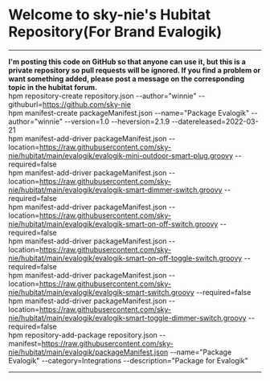 <a name="ReadMeAnchor"></a>
<h1>Welcome to sky-nie's Hubitat Repository(For Brand Evalogik)</h1>

<hr />

<strong>I'm posting this code on GitHub so that anyone can use it, but this is a private repository so pull requests will be ignored.  If you find a problem or want something added, please post a message on the corresponding topic in the hubitat forum.</strong>
<br>
hpm repository-create repository.json --author="winnie" --githuburl=https://github.com/sky-nie
<br>
hpm manifest-create packageManifest.json --name="Package Evalogik" --author="winnie" --version=1.0 --heversion=2.1.9 --datereleased=2022-03-21
<br>
hpm manifest-add-driver packageManifest.json --location=https://raw.githubusercontent.com/sky-nie/hubitat/main/evalogik/evalogik-mini-outdoor-smart-plug.groovy --required=false
<br>
hpm manifest-add-driver packageManifest.json --location=https://raw.githubusercontent.com/sky-nie/hubitat/main/evalogik/evalogik-smart-dimmer-switch.groovy --required=false
<br>
hpm manifest-add-driver packageManifest.json --location=https://raw.githubusercontent.com/sky-nie/hubitat/main/evalogik/evalogik-smart-on-off-switch.groovy --required=false
<br>
hpm manifest-add-driver packageManifest.json --location=https://raw.githubusercontent.com/sky-nie/hubitat/main/evalogik/evalogik-smart-on-off-toggle-switch.groovy --required=false
<br>
hpm manifest-add-driver packageManifest.json --location=https://raw.githubusercontent.com/sky-nie/hubitat/main/evalogik/evalogik-smart-switch.groovy --required=false
<br>
hpm manifest-add-driver packageManifest.json --location=https://raw.githubusercontent.com/sky-nie/hubitat/main/evalogik/evalogik-smart-toggle-dimmer-switch.groovy --required=false
<br>
hpm repository-add-package repository.json --manifest=https://raw.githubusercontent.com/sky-nie/hubitat/main/evalogik/packageManifest.json --name="Package Evalogik" --category=Integrations --description="Package for Evalogik"
<hr />
